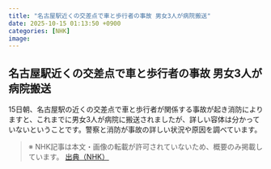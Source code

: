 ```yaml
---
title: "名古屋駅近くの交差点で車と歩行者の事故 男女3人が病院搬送"
date: 2025-10-15 01:13:50 +0900
categories: [NHK]
image: 
---
```

## 名古屋駅近くの交差点で車と歩行者の事故 男女3人が病院搬送

15日朝、名古屋駅の近くの交差点で車と歩行者が関係する事故が起き消防によりますと、これまでに男女3人が病院に搬送されましたが、詳しい容体は分かっていないということです。警察と消防が事故の詳しい状況や原因を調べています。

> ※ NHK記事は本文・画像の転載が許可されていないため、概要のみ掲載しています。
[出典（NHK）](http://www3.nhk.or.jp/news/html/20251015/k10014949671000.html)
